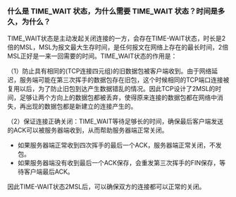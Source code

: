 ### 什么是 TIME_WAIT 状态，为什么需要 TIME_WAIT 状态？时间是多久，为什么？

TIME_WAIT状态是主动发起关闭连接的一方，会存在TIME-WAIT状态，时长是2倍的MSL，MSL为报文最大生存时间，是任何报文在网络上存在的最长时间，2倍MSL正好是一来一回需要的时间。TIME_WAIT状态的作用是：

（1）防止具有相同的(TCP连接四元组)的旧数据包被客户端收到。由于网络延迟，服务端可能在第三次挥手的数据包存在旧包，这个时候相同的TCP端口连接被复用以后，为了防止旧包到达产生数据错乱的情况。因此TCP设计了2MSL的时间，足够让两个方向上的数据包都被丢弃，使得原来连接的数据包都在网络中消失，再出现的数据包都是新建立的连接产生的。

（2）保证连接正确关闭：TIME_WAIT等待足够长的时间，确保最后客户端发送的ACK可以被服务器端收到，从而帮助服务器端正常关闭。

- 如果服务器端正常收到四次挥手的最后一个ACK，服务器端正常关闭，不发包。
- 如果服务器端没有收到最后一个ACK保存，会重发第三次挥手的FIN保存，等待客户端最后ACK。

因此TIME-WAIT状态2MSL后，可以确保双方的连接都可以正常的关闭。

